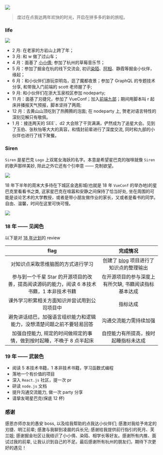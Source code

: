 <!--
abbrlink: 9z6vq8ax
-->

![](http://with.muyunyun.cn/19d9a998a632b464fed6d929326b0271.jpg-muyy)

> 度过在点我达两年欢快的时光，开启在拼多多的新的旅程。

### life

![](http://with.muyunyun.cn/cbc85e6d794d9e52b0f60aa6fa18950b.jpg-400)

* 2 月: 在老家的方岩山上跨了年；
* 3 月: 和 w 做了过山车；
* 4 月：面基了 [小小倩](https://juejin.im/user/584d7a3e2f301e00572fb7fc); 参加了杭州的草莓音乐节；
* 5 月：参加了掘金在杭的线下交流会, 初识[染陌](https://juejin.im/user/58f87ae844d9040069ca7507)、[阿相](https://juejin.im/user/58f876dc5c497d0058e38ae1)、静霞等掘金小伙伴，缘起；
* 6 月：和小伙伴们游玩崇明岛，逛了魔都夜景；参加了 GraphQL 的专题技术分享, 和带我入门前端的 scott 老师握了手;
* 9 月: 和小伙伴们在浙大玉泉校区参加 nodeparty;
* 11 月：面基了刃捷兄，参加了 VueConf；加入[前端九部](https://github.com/frontend9)；期间用脚本叫 r 起床并播报天气预报，脚本坚持了两周;
* 12 月：去黄山山顶吃到了热腾腾的泡面; 在 nodeparty 上, 贺老对语言特性的深刻见解只有敬佩。
* 1 月：接连两天的 SEE`、d2 大会除了干货满满，俨然成为了追星大会。见到了玉伯、张秋怡等大大的真容，和情封前辈进行了深度交流, 同时和九部的小伙伴也进行了线下聚餐。

### Siren

`Siren` 是星巴克 `Logo` 上双尾女海妖的名字。本意是希望星巴克的咖啡就像 `Siren` 的歌声那样美妙, 除此之外它还有个引申意 —— 克制欲望。

![](http://with.muyunyun.cn/aafa6d3e872bb6f9bef26b5ef6d228e5.jpg-400)

18 年下半年的周末大多待在下城区金逸影城(也就是 18 年 `VueConf` 的举办地)的星巴克里看看书之类, 这家星巴克在喧嚣和安静之间保持了恰当好处, 坐在周围的可能是谈论艺术的大学教授，或者是带小朋友做作业的家长，又或者是看书的同学。自由、温馨，时间在这里可快可慢。

![](http://with.muyunyun.cn/f9b9be1e727cb817fc78668cc31b3191.jpg-400)

### 18 年 —— 见闻色

以下是对 [18 年计划](http://muyunyun.cn/posts/b9cd3f63/)的 review

|                                            flag                                             |                                  完成情况                                  |
| :-----------------------------------------------------------------------------------------: | :------------------------------------------------------------------------: |
|                             对知识点采取思维脑图的方式进行学习                              | 创建了 [blog](https://github.com/MuYunyun/blog) 项目进行了知识点的整理输出 |
| 参与到一个千星 Star 的开源项目的改善，提高阅读源码的能力，阅读 6 本技术书籍，1 本非技术书籍 |            在开源项目的参与深度上有所欠缺, 书籍阅读指标基本达成            |
|                        课外学习积累相关方面知识并尝试用到公司项目中                         |                                  指标达成                                  |
|           避免讲话结巴，加强语言组织能力和逻辑能力，没想清楚问题之前不要轻易回答            |                           沟通交流能力需持续加强                           |
|            加强自控能力, 规定的时间做规定的事情，做到按时起睡，不晚于 8 点半起床            |                    自控能力有所提高，按时起睡指标未达成                    |

### 19 年 —— 武装色

* 阅读 5 本技术书籍，1 本非技术书籍，学习函数式编程
* 落地一个有价值的项目
* 深入 `React.js` 社区，提一次 pr
* 研读 `node.js` 文档
* 提升沟通交流能力, 做一次 party 分享
* 请挚友喝星巴克(保底 12 杯)

### 感谢

感恩亦师亦友的愚安 boss, 以及给我帮助的点我达小伙伴们; 感激对我给予肯定的刃捷、明江前辈; 感激与我聊到凌晨的兵长兄; 感谢给我提供前行指引的死月、芙兰姐; 感谢掘金社区让我结识了小小倩、染陌、相学长等好友。感谢所有内推、面试过我的前辈, 让我认识到自己的不足。最后感谢所有杭州的朋友们，期待下次更好的遇见！
